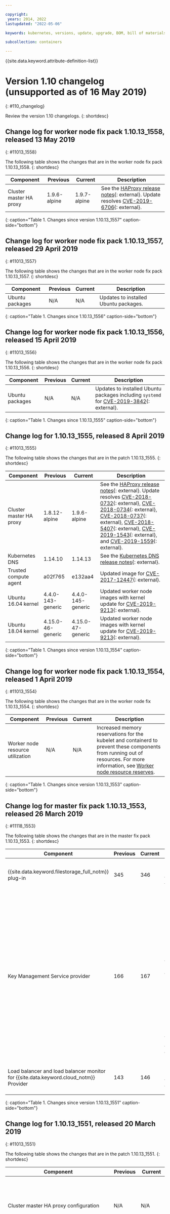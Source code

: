 ```yaml
---

copyright:
 years: 2014, 2022
lastupdated: "2022-05-06"

keywords: kubernetes, versions, update, upgrade, BOM, bill of materials, versions, patch

subcollection: containers

---
```


{{site.data.keyword.attribute-definition-list}}



# Version 1.10 changelog (unsupported as of 16 May 2019)
{: #110_changelog}

Review the version 1.10 changelogs.
{: shortdesc}


## Change log for worker node fix pack 1.10.13_1558, released 13 May 2019
{: #11013_1558}

The following table shows the changes that are in the worker node fix pack 1.10.13_1558.
{: shortdesc}


| Component | Previous | Current | Description |
| -------------- | -------------- | -------------- | ------------- |
| Cluster master HA proxy | 1.9.6-alpine | 1.9.7-alpine | See the [HAProxy release notes](https://www.haproxy.org/download/1.9/src/CHANGELOG){: external}. Update resolves [CVE-2019-6706](https://cve.mitre.org/cgi-bin/cvename.cgi?name=CVE-2019-6706){: external}. 
{: caption="Table 1. Changes since version 1.10.13_1557" caption-side="bottom"}

## Change log for worker node fix pack 1.10.13_1557, released 29 April 2019
{: #11013_1557}

The following table shows the changes that are in the worker node fix pack 1.10.13_1557.
{: shortdesc}


| Component | Previous | Current | Description |
| -------------- | -------------- | -------------- | ------------- |
| Ubuntu packages | N/A | N/A | Updates to installed Ubuntu packages. |
{: caption="Table 1. Changes since 1.10.13_1556" caption-side="bottom"}


## Change log for worker node fix pack 1.10.13_1556, released 15 April 2019
{: #11013_1556}

The following table shows the changes that are in the worker node fix pack 1.10.13_1556.
{: shortdesc}


| Component | Previous | Current | Description |
| -------------- | -------------- | -------------- | ------------- |
| Ubuntu packages | N/A | N/A | Updates to installed Ubuntu packages including `systemd` for [CVE-2019-3842](https://ubuntu.com/security/CVE-2019-3842.html){: external}. |
{: caption="Table 1. Changes since 1.10.13_1555" caption-side="bottom"}

## Change log for 1.10.13_1555, released 8 April 2019
{: #11013_1555}

The following table shows the changes that are in the patch 1.10.13_1555.
{: shortdesc}


| Component | Previous | Current | Description |
| -------------- | -------------- | -------------- | ------------- |
| Cluster master HA proxy | 1.8.12-alpine | 1.9.6-alpine | See the [HAProxy release notes](https://www.haproxy.org/download/1.9/src/CHANGELOG){: external}. Update resolves [CVE-2018-0732](https://cve.mitre.org/cgi-bin/cvename.cgi?name=CVE-2018-0732){: external}, [CVE-2018-0734](https://cve.mitre.org/cgi-bin/cvename.cgi?name=CVE-2018-0734){: external}, [CVE-2018-0737](https://cve.mitre.org/cgi-bin/cvename.cgi?name=CVE-2018-0737){: external}, [CVE-2018-5407](https://cve.mitre.org/cgi-bin/cvename.cgi?name=CVE-2018-5407){: external}, [CVE-2019-1543](https://cve.mitre.org/cgi-bin/cvename.cgi?name=CVE-2019-1543){: external}, and [CVE-2019-1559](https://cve.mitre.org/cgi-bin/cvename.cgi?name=CVE-2019-1559){: external}.  |
| Kubernetes DNS | 1.14.10 | 1.14.13 | See the [Kubernetes DNS release notes](https://github.com/kubernetes/dns/releases/tag/1.14.13){: external}.  |
| Trusted compute agent | a02f765 | e132aa4 | Updated image for [CVE-2017-12447](https://cve.mitre.org/cgi-bin/cvename.cgi?name=CVE-2017-12447){: external}.  |
| Ubuntu 16.04 kernel | 4.4.0-143-generic | 4.4.0-145-generic | Updated worker node images with kernel update for [CVE-2019-9213](https://ubuntu.com/security/CVE-2019-9213.html){: external}.  |
| Ubuntu 18.04 kernel | 4.15.0-46-generic | 4.15.0-47-generic | Updated worker node images with kernel update for [CVE-2019-9213](https://ubuntu.com/security/CVE-2019-9213.html){: external}. |
{: caption="Table 1. Changes since version 1.10.13_1554" caption-side="bottom"}

## Change log for worker node fix pack 1.10.13_1554, released 1 April 2019
{: #11013_1554}

The following table shows the changes that are in the worker node fix 1.10.13_1554.
{: shortdesc}

| Component | Previous | Current | Description |
| -------------- | -------------- | -------------- | ------------- |
| Worker node resource utilization | N/A | N/A | Increased memory reservations for the kubelet and containerd to prevent these components from running out of resources. For more information, see [Worker node resource reserves](/docs/containers?topic=containers-planning_worker_nodes#resource_limit_node). |
{: caption="Table 1. Changes since version 1.10.13_1553" caption-side="bottom"}



## Change log for master fix pack 1.10.13_1553, released 26 March 2019
{: #11118_1553}

The following table shows the changes that are in the master fix pack 1.10.13_1553.
{: shortdesc}


| Component | Previous | Current | Description |
| -------------- | -------------- | -------------- | ------------- |
| {{site.data.keyword.filestorage_full_notm}} plug-in | 345 | 346 | Updated image for [CVE-2019-9741](https://cve.mitre.org/cgi-bin/cvename.cgi?name=CVE-2019-9741){: external}.  |
| Key Management Service provider | 166 | 167 | Fixes intermittent `context deadline exceeded` and `timeout` errors for managing Kubernetes secrets. In addition, fixes updates to the key management service that might leave existing Kubernetes secrets unencrypted. Update includes fix for [CVE-2019-9741](https://cve.mitre.org/cgi-bin/cvename.cgi?name=CVE-2019-9741){: external}.  |
| Load balancer and load balancer monitor for {{site.data.keyword.cloud_notm}} Provider | 143 | 146 | Updated image for [CVE-2019-9741](https://cve.mitre.org/cgi-bin/cvename.cgi?name=CVE-2019-9741){: external}. |
{: caption="Table 1. Changes since version 1.10.13_1551" caption-side="bottom"}


## Change log for 1.10.13_1551, released 20 March 2019
{: #11013_1551}

The following table shows the changes that are in the patch 1.10.13_1551.
{: shortdesc}


| Component | Previous | Current | Description |
| -------------- | -------------- | -------------- | ------------- |
| Cluster master HA proxy configuration | N/A | N/A | Updated configuration to better handle intermittent connection failures to the cluster master.  |
| GPU device plug-in and installer | e32d51c | 9ff3fda | Updated the GPU drivers to [418.43](https://www.nvidia.com/object/unix.html){: external}. Update includes fix for [CVE-2019-9741](https://ubuntu.com/security/CVE-2019-9741.html){: external}.  |
| {{site.data.keyword.filestorage_full_notm}} plug-in | 344 | 345 | Added support for [private cloud service endpoints](/docs/containers?topic=containers-cs_network_cluster#set-up-private-se).  |
| Kernel | 4.4.0-141 | 4.4.0-143 | Updated worker node images with kernel update for [CVE-2019-6133](https://ubuntu.com/security/CVE-2019-6133.html){: external}.  |
| Key Management Service provider | 136 | 166 | Updated image for [CVE-2018-16890](https://cve.mitre.org/cgi-bin/cvename.cgi?name=CVE-2018-16890){: external}, [CVE-2019-3822](https://cve.mitre.org/cgi-bin/cvename.cgi?name=CVE-2019-3822){: external}, and [CVE-2019-3823](https://cve.mitre.org/cgi-bin/cvename.cgi?name=CVE-2019-3823){: external}.  |
| Trusted compute agent | 5f3d092 | a02f765 | Updated image for [CVE-2018-10779](https://cve.mitre.org/cgi-bin/cvename.cgi?name=CVE-2018-10779){: external}, [CVE-2018-12900](https://cve.mitre.org/cgi-bin/cvename.cgi?name=CVE-2018-12900){: external}, [CVE-2018-17000](https://cve.mitre.org/cgi-bin/cvename.cgi?name=CVE-2018-17000){: external}, [CVE-2018-19210](https://cve.mitre.org/cgi-bin/cvename.cgi?name=CVE-2018-19210){: external}, [CVE-2019-6128](https://cve.mitre.org/cgi-bin/cvename.cgi?name=CVE-2019-6128){: external}, and [CVE-2019-7663](https://cve.mitre.org/cgi-bin/cvename.cgi?name=CVE-2019-7663){: external}. |
{: caption="Table 1. Changes since version 1.10.13_1548" caption-side="bottom"}


## Change log for 1.10.13_1548, released 4 March 2019
{: #11013_1548}

The following table shows the changes that are in the patch 1.10.13_1548.
{: shortdesc}


| Component | Previous | Current | Description |
| -------------- | -------------- | -------------- | ------------- |
| GPU device plug-in and installer | eb3a259 | e32d51c | Updated images for [CVE-2019-6454](https://cve.mitre.org/cgi-bin/cvename.cgi?name=CVE-2019-6454){: external}.  |
| {{site.data.keyword.cloud_notm}} Provider | v1.10.12-252 | v1.10.13-288 | Updated to support the Kubernetes 1.10.13 release. Fixed periodic connectivity problems for load balancers that set `externalTrafficPolicy` to `local`. Updated load balancer events to use the latest {{site.data.keyword.cloud_notm}} documentation links.  |
| {{site.data.keyword.filestorage_full_notm}} plug-in | 342 | 344 | Changed the base operating system for the image from Fedora to Alpine. Updated image for [CVE-2019-6486](https://cve.mitre.org/cgi-bin/cvename.cgi?name=CVE-2019-6486){: external}.  |
| Key Management Service provider | 122 | 136 | Increased client timeout to {{site.data.keyword.keymanagementservicefull_notm}}. Updated image for [CVE-2019-6486](https://cve.mitre.org/cgi-bin/cvename.cgi?name=CVE-2019-6486){: external}.  |
| Kubernetes | v1.10.12 | v1.10.13 | See the [Kubernetes release notes](https://github.com/kubernetes/kubernetes/releases/tag/v1.10.13){: external}.  |
| Kubernetes DNS | N/A | N/A | Increased Kubernetes DNS pod memory limit from `170Mi` to `400Mi` in order to handle more cluster services.  |
| Load balancer and load balancer monitor for {{site.data.keyword.cloud_notm}} Provider | 132 | 143 | Updated image for [CVE-2019-6486](https://cve.mitre.org/cgi-bin/cvename.cgi?name=CVE-2019-6486){: external}.  |
| OpenVPN client and server | 2.4.6-r3-IKS-13 | 2.4.6-r3-IKS-25 | Updated image for [CVE-2019-1559](https://cve.mitre.org/cgi-bin/cvename.cgi?name=CVE-2019-1559){: external}.  |
| Trusted compute agent | 1ea5ad3 | 5f3d092 | Updated image for [CVE-2019-6454](https://cve.mitre.org/cgi-bin/cvename.cgi?name=CVE-2019-6454){: external}. |
{: caption="Table 1. Changes since version 1.10.12_1546" caption-side="bottom"}


## Change log for worker node fix pack 1.10.12_1546, released 27 February 2019
{: #11012_1546}

The following table shows the changes that are in the worker node fix pack 1.10.12_1546.
{: shortdesc}


| Component | Previous | Current | Description |
| -------------- | -------------- | -------------- | ------------- |
| Kernel | 4.4.0-141 | 4.4.0-142 | Updated worker node images with kernel update for [CVE-2018-19407](https://changelogs.ubuntu.com/changelogs/pool/main/l/linux/linux_4.4.0-142.168/changelog){: external}. |
{: caption="Table 1. Changes since version 1.10.12_1544" caption-side="bottom"}


## Change log for worker node fix pack 1.10.12_1544, released 15 February 2019
{: #11012_1544}

The following table shows the changes that are in the worker node fix pack 1.10.12_1544.
{: shortdesc}



| Component | Previous | Current | Description |
| -------------- | -------------- | -------------- | ------------- |
| Docker | 18.06.1-ce | 18.06.2-ce | See the [Docker Community Edition release notes](https://github.com/docker/docker-ce/releases/tag/v18.06.2-ce){: external}. Update resolves [CVE-2019-5736](https://cve.mitre.org/cgi-bin/cvename.cgi?name=CVE-2019-5736){: external}.  |
| Kubernetes `kubelet` configuration | N/A | N/A | Enabled the `ExperimentalCriticalPodAnnotation` feature gate to prevent critical static pod eviction. |
{: caption="Table 1. Changes since version 1.10.12_1543" caption-side="bottom"}


## Change log for 1.10.12_1543, released 5 February 2019
{: #11012_1543}

The following table shows the changes that are in the patch 1.10.12_1543.
{: shortdesc}


| Component | Previous | Current | Description |
| -------------- | -------------- | -------------- | ------------- |
| etcd | v3.3.1 | v3.3.11 | See the [etcd release notes](https://github.com/etcd-io/etcd/releases/v3.3.11){: external}. Additionally, the supported cipher suites to etcd are now restricted to a subset with high strength encryption (128 bits or more).  |
| GPU device plug-in and installer | 13fdc0d | eb3a259 | Updated images for [CVE-2019-3462](https://cve.mitre.org/cgi-bin/cvename.cgi?name=CVE-2019-3462){: external} and [CVE-2019-6486](https://cve.mitre.org/cgi-bin/cvename.cgi?name=CVE-2019-6486){: external}.  |
| {{site.data.keyword.filestorage_full_notm}} plug-in | 338 | 342 | The file storage plug-in is updated as follows: \n - Supports dynamic provisioning with [volume topology-aware scheduling](/docs/containers?topic=containers-file_storage#file-topology). \n - Ignores persistent volume claim (PVC) delete errors if the storage is already deleted. \n - Adds a failure message annotation to failed PVCs. \n - Optimizes the storage provisioner controller's leader election and resync period settings, and increases the provisioning timeout from 30 minutes to 1 hour. \n - Checks user permissions before starting the provisioning. |
| Key Management Service provider | 111 | 122 | Added retry logic to avoid temporary failures when Kubernetes secrets are managed by {{site.data.keyword.keymanagementservicefull_notm}}.  |
| Kubernetes configuration | N/A | N/A | The Kubernetes API server audit policy configuration is updated to include logging metadata for `cluster-admin` requests and logging the request body of workload `create`, `update`, and `patch` requests.  |
| OpenVPN client | 2.4.6-r3-IKS-8 | 2.4.6-r3-IKS-13 | Updated image for [CVE-2018-0734](http://cve.mitre.org/cgi-bin/cvename.cgi?name=CVE-2018-0734){: external} and [CVE-2018-5407](http://cve.mitre.org/cgi-bin/cvename.cgi?name=CVE-2018-5407){: external}. Additionally, the pod configuration is now obtained from a secret instead of from a configmap.  |
| OpenVPN server | 2.4.6-r3-IKS-8 | 2.4.6-r3-IKS-13 | Updated image for [CVE-2018-0734](http://cve.mitre.org/cgi-bin/cvename.cgi?name=CVE-2018-0734){: external} and [CVE-2018-5407](http://cve.mitre.org/cgi-bin/cvename.cgi?name=CVE-2018-5407){: external}.  |
| `systemd` | 230 | 229 | Security patch for [CVE-2018-16864](http://cve.mitre.org/cgi-bin/cvename.cgi?name=CVE-2018-16864){: external}. |
{: caption="Table 1. Changes since version 1.10.12_1541" caption-side="bottom"}


## Change log for worker node fix pack 1.10.12_1541, released 28 January 2019
{: #11012_1541}

The following table shows the changes that are in the worker node fix pack 1.10.12_1541.
{: shortdesc}


| Component | Previous | Current | Description |
| -------------- | -------------- | -------------- | ------------- |
| Ubuntu packages | N/A | N/A | Updates to installed Ubuntu packages including `apt` for [CVE-2019-3462](https://cve.mitre.org/cgi-bin/cvename.cgi?name=CVE-2019-3462){: external} and [USN-3863-1](https://ubuntu.com/security/notices/USN-3863-1){: external}. |
{: caption="Table 1. Changes since version 1.10.12_1540" caption-side="bottom"}


## Change log for 1.10.12_1540, released 21 January 2019
{: #11012_1540}

The following table shows the changes that are in the patch 1.10.12_1540.
{: shortdesc}


| Component | Previous | Current | Description |
| -------------- | -------------- | -------------- | ------------- |
| {{site.data.keyword.cloud_notm}} Provider | v1.10.11-219 | v1.10.12-252 | Updated to support the Kubernetes 1.10.12 release.  |
| Kubernetes | v1.10.11 | v1.10.12 | See the [Kubernetes release notes](https://github.com/kubernetes/kubernetes/releases/tag/v1.10.12){: external}.  |
| Kubernetes add-on resizer | 1.8.1 | 1.8.4 | See the [Kubernetes add-on resizer release notes](https://github.com/kubernetes/autoscaler/releases/tag/addon-resizer-1.8.4){: external}.  |
| Kubernetes dashboard | v1.8.3 | v1.10.1 | See the [Kubernetes dashboard release notes](https://github.com/kubernetes/dashboard/releases/tag/v1.10.1){: external}. Update resolves [CVE-2018-18264](http://cve.mitre.org/cgi-bin/cvename.cgi?name=CVE-2018-18264){: external}.  \n If you access the dashboard via `kubectl proxy`, the **SKIP** button on the login page is removed. Instead, [use a **Token** to log in](/docs/containers?topic=containers-deploy_app#cli_dashboard).  |
| GPU installer | 390.12 | 410.79 | Updated the installed GPU drivers to 410.79. |
{: caption="Table 1. Changes since version 1.10.11_1538" caption-side="bottom"}


## Change log for worker node fix pack 1.10.11_1538, released 7 January 2019
{: #11011_1538}

The following table shows the changes that are in the worker node fix pack 1.10.11_1538.
{: shortdesc}



| Component | Previous | Current | Description |
| -------------- | -------------- | -------------- | ------------- |
| Kernel | 4.4.0-139 | 4.4.0-141 | Updated worker node images with kernel update for [CVE-2017-5753, CVE-2018-18690](https://changelogs.ubuntu.com/changelogs/pool/main/l/linux/linux_4.4.0-141.167/changelog){: external}. |
{: caption="Table 1. Changes since version 1.10.11_1537" caption-side="bottom"}


## Change log for worker node fix pack 1.10.11_1537, released 17 December 2018
{: #11011_1537}

The following table shows the changes that are in the worker node fix pack 1.10.11_1537.
{: shortdesc}


| Component | Previous | Current | Description |
| -------------- | -------------- | -------------- | ------------- |
| Ubuntu packages | N/A | N/A | Updates to installed Ubuntu packages. 
{: caption="Table 1. Changes since version 1.10.11_1536" caption-side="bottom"}


## Change log for 1.10.11_1536, released 4 December 2018
{: #11011_1536}

The following table shows the changes that are in patch 1.10.11_1536.
{: shortdesc}


| Component | Previous | Current | Description |
| -------------- | -------------- | -------------- | ------------- |
| Calico | v3.2.1 | v3.3.1 | See the [Calico release notes](https://projectcalico.docs.tigera.io/release-notes/){: external}. Update resolves [Tigera Technical Advisory TTA-2018-001](https://www.tigera.io/security-bulletins/){: external}.  |
| {{site.data.keyword.cloud_notm}} Provider | v1.10.8-197 | v1.10.11-219 | Updated to support the Kubernetes 1.10.11 release.  |
| Kubernetes | v1.10.8 | v1.10.11 | See the [Kubernetes release notes](https://github.com/kubernetes/kubernetes/releases/tag/v1.10.11){: external}. Update resolves [CVE-2018-1002105](https://github.com/kubernetes/kubernetes/issues/71411){: external}.  |
| OpenVPN client and server | 2.4.4-r1-6 | 2.4.6-r3-IKS-8 | Updated image for [CVE-2018-0732](http://cve.mitre.org/cgi-bin/cvename.cgi?name=CVE-2018-0732){: external} and [CVE-2018-0737](http://cve.mitre.org/cgi-bin/cvename.cgi?name=CVE-2018-0737){: external}.  |
| Worker node resource utilization | N/A | N/A | Added dedicated cgroups for the kubelet and docker to prevent these components from running out of resources. For more information, see [Worker node resource reserves](/docs/containers?topic=containers-planning_worker_nodes#resource_limit_node). |
{: caption="Table 1. Changes since version 1.10.8_1532" caption-side="bottom"}


## Change log for worker node fix pack 1.10.8_1532, released 27 November 2018
{: #1108_1532}

The following table shows the changes that are in the worker node fix pack 1.10.8_1532.
{: shortdesc}

| Component | Previous | Current | Description |
| -------------- | -------------- | -------------- | ------------- |
| Docker | 17.06.2 | 18.06.1 | See the [Docker release notes](https://docs.docker.com/engine/release-notes/#18061-ce){: external}. |
{: caption="Table 1. Changes since version 1.10.8_1531" caption-side="bottom"}

## Change log for worker node fix pack 1.10.8_1531, released 19 November 2018
{: #1108_1531}

The following table shows the changes that are in the worker node fix pack 1.10.8_1531.
{: shortdesc}


| Component | Previous | Current | Description |
| -------------- | -------------- | -------------- | ------------- |
| Kernel | 4.4.0-137 | 4.4.0-139 | Updated worker node images with kernel update for [CVE-2018-7755](https://changelogs.ubuntu.com/changelogs/pool/main/l/linux/linux_4.4.0-139.165/changelog){: external}. |
{: caption="Table 1. Changes since version 1.10.8_1530" caption-side="bottom"}

## Change log for 1.10.8_1530, released 7 November 2018
{: #1108_1530_ha-master}

The following table shows the changes that are in patch 1.10.8_1530.
{: shortdesc}


| Component | Previous | Current | Description |
| -------------- | -------------- | -------------- | ------------- |
| Cluster master | N/A | N/A | Updated the cluster master configuration to increase high availability (HA). Clusters now have three Kubernetes master replicas that are set up with a highly available (HA) configuration, with each master deployed on separate physical hosts. Further, if your cluster is in a multizone-capable zone, the masters are spread across zones.  |
| Cluster master HA proxy | N/A | 1.8.12-alpine | Added an `ibm-master-proxy-*` pod for client-side load balancing on all worker nodes, so that each worker node client can route requests to an available HA master replica.  |
| etcd | v3.2.18 | v3.3.1 | See the [etcd release notes](https://github.com/etcd-io/etcd/releases/v3.3.1](https://github.com/etcd-io/etcd/releases/v3.3.1){: external}.  |
| Encrypting data in etcd | N/A | N/A | Previously, etcd data was stored on a master’s NFS file storage instance that is encrypted at rest. Now, etcd data is stored on the master’s local disk and backed up to {{site.data.keyword.cos_full_notm}}. Data is encrypted during transit to {{site.data.keyword.cos_full_notm}} and at rest. However, the etcd data on the master’s local disk is not encrypted. If you want your master’s local etcd data to be encrypted, [enable {{site.data.keyword.keymanagementservicelong_notm}} in your cluster](/docs/containers?topic=containers-encryption#keyprotect).  |
| {{site.data.keyword.cloud_notm}} Provider | v1.10.8-172 | v1.10.8-197 | Added the `service.kubernetes.io/ibm-load-balancer-cloud-provider-vlan` annotation to specify the VLAN that the load balancer service deploys to. To see available VLANs in your cluster, run `ibmcloud ks vlan ls --zone &lt;zone&gt;`.  |
| TPM-enabled kernel | N/A | N/A | Bare metal worker nodes with TPM chips for Trusted Compute use the default Ubuntu kernel until trust is enabled. If you [enable trust](/docs/containers?topic=containers-kubernetes-service-cli) on an existing cluster, you need to [reload](/docs/containers?topic=containers-kubernetes-service-cli#cs_worker_reload) any existing bare metal worker nodes with TPM chips. To check if a bare metal worker node has a TPM chip, review the **Trustable** field after running the `ibmcloud ks flavors --zone` [command](/docs/containers?topic=containers-kubernetes-service-cli#cs_machine_types). |
{: caption="Table 1. Changes since version 1.10.8_1528" caption-side="bottom"}


## Change log for worker node fix pack 1.10.8_1528, released 26 October 2018
{: #1108_1528}

The following table shows the changes that are in the worker node fix pack 1.10.8_1528.
{: shortdesc}


| Component | Previous | Current | Description |
| -------------- | -------------- | -------------- | ------------- |
| OS interrupt handling | N/A | N/A | Replaced the interrupt request (IRQ) system daemon with a more performant interrupt handler. 
{: caption="Table 1. Changes since version 1.10.8_1527" caption-side="bottom"}

## Change log for master fix pack 1.10.8_1527, released 15 October 2018
{: #1108_1527}

The following table shows the changes that are in the master fix pack 1.10.8_1527.
{: shortdesc}


| Component | Previous | Current | Description |
| -------------- | -------------- | -------------- | ------------- |
| Calico configuration | N/A | N/A | Fixed `calico-node` container readiness probe to better handle node failures.  |
| Cluster update | N/A | N/A | Fixed problem with updating cluster add-ons when the master is updated from an unsupported version. 
{: caption="Table 1. Changes since version 1.10.8_1524" caption-side="bottom"}


## Change log for worker node fix pack 1.10.8_1525, released 10 October 2018
{: #1108_1525}

The following table shows the changes that are in the worker node fix pack 1.10.8_1525.
{: shortdesc}


| Component | Previous | Current | Description |
| -------------- | -------------- | -------------- | ------------- |
| Kernel | 4.4.0-133 | 4.4.0-137 | Updated worker node images with kernel update for [CVE-2018-14633, CVE-2018-17182](https://changelogs.ubuntu.com/changelogs/pool/main/l/linux/linux_4.4.0-137.163/changelog){: external}.  |
| Inactive session timeout | N/A | N/A | Set the inactive session timeout to 5 minutes for compliance reasons. 
{: caption="Table 1. Changes since version 1.10.8_1524" caption-side="bottom"}


## Change log for 1.10.8_1524, released 2 October 2018
{: #1108_1524}

The following table shows the changes that are in patch 1.10.8_1524.
{: shortdesc}


| Component | Previous | Current | Description |
| -------------- | -------------- | -------------- | ------------- |
| Key Management Service Provider | N/A | N/A | Added the ability to use the Kubernetes [key management service (KMS) provider](/docs/containers?topic=containers-encryption#keyprotect) in the cluster, to support {{site.data.keyword.keymanagementservicefull}}. When you [enable {{site.data.keyword.keymanagementserviceshort}} or a key management service (KMS) provider in your cluster](/docs/containers?topic=containers-encryption#keyprotect), all your Kubernetes secrets are encrypted.  |
| Kubernetes | v1.10.7 | v1.10.8 | See the [Kubernetes release notes (https://github.com/kubernetes/kubernetes/releases/tag/v1.10.8){: external}.  |
| Kubernetes DNS autoscaler | 1.1.2-r2 | 1.2.0 | See the [Kubernetes DNS autoscaler release notes](https://github.com/kubernetes-sigs/cluster-proportional-autoscaler/releases/tag/1.2.0){: external}.  |
| {{site.data.keyword.cloud_notm}} Provider | v1.10.7-146 | v1.10.8-172 | Updated to support Kubernetes 1.10.8 release. Also, updated the documentation link in load balancer error messages.  |
| IBM file storage classes | N/A | N/A | Removed `mountOptions` in the IBM file storage classes to use the default that is provided by the worker node. Removed duplicate `reclaimPolicy` parameter in the IBM file storage classes.  \n 
Also, now when you update the cluster master, the default IBM file storage class remains unchanged. If you want to set your own default, see [Changing the default storage class](/docs/containers?topic=containers-kube_concepts#default_storageclass). |
{: caption="Table 1. Changes since version 1.10.7_1520" caption-side="bottom"}


## Change log for worker node fix pack 1.10.7_1521, released 20 September 2018
{: #1107_1521}

The following table shows the changes that are in the worker node fix pack 1.10.7_1521.
{: shortdesc}


| Component | Previous | Current | Description |
| -------------- | -------------- | -------------- | ------------- |
| Log rotate | N/A | N/A | Switched to use `systemd` timers instead of `cronjobs` to prevent `logrotate` from failing on worker nodes that are not reloaded or updated within 90 days. **Note**: In all earlier versions for this minor release, the primary disk fills up after the cron job fails because the logs are not rotated. The cron job fails after the worker node is active for 90 days without being updated or reloaded. If the logs fill up the entire primary disk, the worker node enters a failed state. The worker node can be fixed by using the `ibmcloud ks worker reload` [command](/docs/containers?topic=containers-kubernetes-service-cli#cs_worker_reload) or the `ibmcloud ks worker update` [command](/docs/containers?topic=containers-kubernetes-service-cli#cs_worker_update).  |
| Worker node runtime components (`kubelet`, `kube-proxy`, `docker`) | N/A | N/A | Removed dependencies of runtime components on the primary disk. This enhancement prevents worker nodes from failing when the primary disk is filled up.  |
| Root password expiration | N/A | N/A | Root passwords for the worker nodes expire after 90 days for compliance reasons. If your automation tooling needs to log in to the worker node as root or relies on cron jobs that run as root, you can disable the password expiration by logging into the worker node and running `chage -M -1 root`. **Note**: If you have security compliance requirements that prevent running as root or removing password expiration, don't disable the expiration. Instead, you can [update](/docs/containers?topic=containers-kubernetes-service-cli#cs_worker_update) or [reload](/docs/containers?topic=containers-kubernetes-service-cli#cs_worker_reload) your worker nodes at least every 90 days.  |
| `systemd` | N/A | N/A | Periodically clean transient mount units to prevent them from becoming unbounded. This action addresses [Kubernetes issue 57345](https://github.com/kubernetes/kubernetes/issues/57345){: external}.  |
| Docker | N/A | N/A | Disabled the default Docker bridge so that the `172.17.0.0/16` IP range is now used for private routes. If you rely on building Docker containers in worker nodes by executing `docker` commands on the host directly or by using a pod that mounts the Docker socket, choose from the following options. \n - To ensure external network connectivity when you build the container, run `docker build . --network host`. \n - To explicitly create a network to use when you build the container, run `docker network create` and then use this network. \n **Note**: Have dependencies on the Docker socket or Docker directly? Update to `containerd` instead of `docker` as the container runtime so that your clusters are prepared to run Kubernetes version 1.11 or later. |
{: caption="Table 1. Changes since version 1.10.7_1520" caption-side="bottom"}


## Change log for 1.10.7_1520, released 4 September 2018
{: #1107_1520}

The following table shows the changes that are in patch 1.10.7_1520.
{: shortdesc}


| Component | Previous | Current | Description |
| -------------- | -------------- | -------------- | ------------- |
| Calico | v3.1.3 | v3.2.1 | See the Calico [release notes](https://projectcalico.docs.tigera.io/release-notes/){: external}.  |
| {{site.data.keyword.cloud_notm}} Provider | v1.10.5-118 | v1.10.7-146 | Updated to support Kubernetes 1.10.7 release. In addition, changed the cloud provider configuration to better handle updates for load balancer services with `externalTrafficPolicy` set to `local`.  |
| {{site.data.keyword.filestorage_full_notm}} plug-in | 334 | 338 | Updated incubator version to 1.8. File storage is provisioned to the specific zone that you select. You can't update an existing (static) PV instance's labels, unless you are using a multizone cluster and need to add the region and zone labels.  \n Removed the default NFS version from the mount options in the IBM-provided file storage classes. The host's operating system now negotiates the NFS version with the IBM Cloud infrastructure NFS server. To manually set a specific NFS version, or to change the NFS version of your PV that was negotiated by the host's operating system, see [Changing the default NFS version](/docs/containers?topic=containers-file_storage#nfs_version_class).  |
| Kubernetes | v1.10.5 | v1.10.7 | See the Kubernetes [release notes](https://github.com/kubernetes/kubernetes/releases/tag/v1.10.7){: external}.  |
| Kubernetes Heapster configuration | N/A | N/A | Increased resource limits for the `heapster-nanny` container. |
{: caption="Table 1. Changes since version 1.10.5_1519" caption-side="bottom"}


## Change log for worker node fix pack 1.10.5_1519, released 23 August 2018
{: #1105_1519}

The following table shows the changes that are in the worker node fix pack 1.10.5_1519.
{: shortdesc}


| Component | Previous | Current | Description |
| -------------- | -------------- | -------------- | ------------- |
| `systemd` | 229 | 230 | Updated `systemd` to fix `cgroup` leak.  |
| Kernel | 4.4.0-127 | 4.4.0-133 | Updated worker node images with kernel update for [CVE-2018-3620,CVE-2018-3646](https://ubuntu.com/security/notices/USN-3741-1/){: external}. |
{: caption="Table 1. Changes since version 1.10.5_1518" caption-side="bottom"}


## Change log for worker node fix pack 1.10.5_1518, released 13 August 2018
{: #1105_1518}

The following table shows the changes that are in the worker node fix pack 1.10.5_1518.
{: shortdesc}


| Component | Previous | Current | Description |
| -------------- | -------------- | -------------- | ------------- |
| Ubuntu packages | N/A | N/A | Updates to installed Ubuntu packages. |
{: caption="Table 1. Changes since version 1.10.5_1517" caption-side="bottom"}


## Change log for 1.10.5_1517, released 27 July 2018
{: #1105_1517}

The following table shows the changes that are in patch 1.10.5_1517.
{: shortdesc}



| Component | Previous | Current | Description |
| -------------- | -------------- | -------------- | ------------- |
| Calico | v3.1.1 | v3.1.3 | See the Calico [release notes](https://projectcalico.docs.tigera.io/releases/){: external}.  |
| {{site.data.keyword.cloud_notm}} Provider | v1.10.3-85 | v1.10.5-118 | Updated to support Kubernetes 1.10.5 release. In addition, LoadBalancer service `create failure` events now include any portable subnet errors.  |
| {{site.data.keyword.filestorage_full_notm}} plug-in | 320 | 334 | Increased the timeout for persistent volume creation from 15 to 30 minutes. Changed the default billing type to `hourly`. Added mount options to the pre-defined storage classes. In the NFS file storage instance in your IBM Cloud infrastructure account, changed the **Notes** field to JSON format and added the Kubernetes namespace that the PV is deployed to. To support multizone clusters, added zone and region labels to persistent volumes.  |
| Kubernetes | v1.10.3 | v1.10.5 | See the Kubernetes [release notes](https://github.com/kubernetes/kubernetes/releases/tag/v1.10.5){: external}.  |
| Kernel | N/A | N/A | Minor improvements to worker node network settings for high performance networking workloads.  |
| OpenVPN client | N/A | N/A | The OpenVPN client `vpn` deployment that runs in the `kube-system` namespace is now managed by the Kubernetes `addon-manager`. |
{: caption="Table 1. Changes since version 1.10.3_1514" caption-side="bottom"}

## Change log for worker node fix pack 1.10.3_1514, released 3 July 2018
{: #1103_1514}

The following table shows the changes that are in the worker node fix pack 1.10.3_1514.
{: shortdesc}


| Component | Previous | Current | Description |
| -------------- | -------------- | -------------- | ------------- |
| Kernel | N/A | N/A | Optimized `sysctl` for high performance networking workloads. 
{: caption="Table 1. Changes since version 1.10.3_1513" caption-side="bottom"}


## Change log for worker node fix pack 1.10.3_1513, released 21 June 2018
{: #1103_1513}

The following table shows the changes that are in the worker node fix pack 1.10.3_1513.
{: shortdesc}


| Component | Previous | Current | Description |
| -------------- | -------------- | -------------- | ------------- |
| Docker | N/A | N/A | For non-encrypted flavors, the secondary disk is cleaned by getting a fresh file system when you reload or update the worker node. 
{: caption="Table 1. Changes since version 1.10.3_1512" caption-side="bottom"}

## Change log for 1.10.3_1512, released 12 June 2018
{: #1103_1512}

The following table shows the changes that are in patch 1.10.3_1512.
{: shortdesc}


| Component | Previous | Current | Description |
| -------------- | -------------- | -------------- | ------------- |
| Kubernetes | v1.10.1 | v1.10.3 | See the Kubernetes [release notes](https://github.com/kubernetes/kubernetes/releases/tag/v1.10.3){: external}.  |
| Kubernetes Configuration | N/A | N/A | Added `PodSecurityPolicy` to the `--enable-admission-plugins` option for the cluster's Kubernetes API server and configured the cluster to support pod security policies. For more information, see [Configuring pod security policies](/docs/containers?topic=containers-psp).  |
| Kubelet Configuration | N/A | N/A | Enabled the `--authentication-token-webhook` option to support API bearer and service account tokens for authenticating to the `kubelet` HTTPS endpoint.  |
| {{site.data.keyword.cloud_notm}} Provider | v1.10.1-52 | v1.10.3-85 | Updated to support Kubernetes 1.10.3 release.  |
| OpenVPN client | N/A | N/A | Added `livenessProbe` to the OpenVPN client `vpn` deployment that runs in the `kube-system` namespace.  |
| Kernel update | 4.4.0-116 | 4.4.0-127 | New worker node images with kernel update for [CVE-2018-3639](http://cve.mitre.org/cgi-bin/cvename.cgi?name=CVE-2018-3639){: external}. 
{: caption="Table 1. Changes since version 1.10.1_1510" caption-side="bottom"}



## Change log for worker node fix pack 1.10.1_1510, released 18 May 2018
{: #1101_1510}

The following table shows the changes that are in the worker node fix pack 1.10.1_1510.
{: shortdesc}


| Component | Previous | Current | Description |
| -------------- | -------------- | -------------- | ------------- |
| Kubelet | N/A | N/A | Fix to address a bug that occurred if you used the block storage plug-in. |
{: caption="Table 1. Changes since version 1.10.1_1509" caption-side="bottom"}


## Change log for worker node fix pack 1.10.1_1509, released 16 May 2018
{: #1101_1509}

The following table shows the changes that are in the worker node fix pack 1.10.1_1509.
{: shortdesc}


| Component | Previous | Current | Description |
| -------------- | -------------- | -------------- | ------------- |
| Kubelet | N/A | N/A | The data that you store in the `kubelet` root directory is now saved on the larger, secondary disk of your worker node machine. |
{: caption="Table 1. Changes since version 1.10.1_1508" caption-side="bottom"}


## Change log for 1.10.1_1508, released 01 May 2018
{: #1101_1508}

The following table shows the changes that are in patch 1.10.1_1508.
{: shortdesc}


| Component | Previous | Current | Description |
| -------------- | -------------- | -------------- | ------------- |
| Calico | v2.6.5 | v3.1.1 | See the Calico [release notes](https://projectcalico.docs.tigera.io/release-notes/){: external}.  |
| Kubernetes Heapster | v1.5.0 | v1.5.2 | See the Kubernetes Heapster [release notes](https://github.com/kubernetes-retired/heapster/releases/tag/v1.5.2){: external}.  |
| Kubernetes | v1.9.7 | v1.10.1 | See the Kubernetes [release notes](https://github.com/kubernetes/kubernetes/releases/tag/v1.10.1){: external}.  |
| Kubernetes Configuration | N/A | N/A | Added `StorageObjectInUseProtection` to the `--enable-admission-plugins` option for the cluster's Kubernetes API server.  |
| Kubernetes DNS | 1.14.8 | 1.14.10 | See the Kubernetes DNS [release notes](https://github.com/kubernetes/dns/releases/tag/1.14.10){: external}.  |
| {{site.data.keyword.cloud_notm}} Provider | v1.9.7-102 | v1.10.1-52 | Updated to support Kubernetes 1.10 release.  |
| GPU support | N/A | N/A | Support for [graphics processing unit (GPU) container workloads](/docs/containers?topic=containers-deploy_app#gpu_app) is now available for scheduling and execution. For a list of available GPU flavors, see [Hardware for worker nodes](/docs/containers?topic=containers-planning_worker_nodes#planning_worker_nodes). For more information, see the Kubernetes documentation to [Schedule GPUs](https://kubernetes.io/docs/tasks/manage-gpus/scheduling-gpus/){: external}. |
{: caption="Table 1. Changes since version 1.9.7_1510" caption-side="bottom"}

